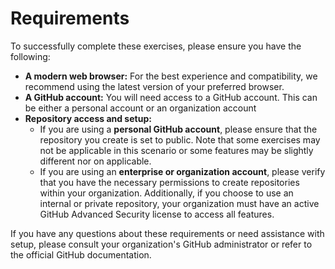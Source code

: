 # Requirements

To successfully complete these exercises, please ensure you have the following:

- **A modern web browser:** For the best experience and compatibility, we recommend using the latest version of your preferred browser.
- **A GitHub account:** You will need access to a GitHub account. This can be either a personal account or an organization account
- **Repository access and setup:**  
  - If you are using a **personal GitHub account**, please ensure that the repository you create is set to public. Note that some exercises may not be applicable in this scenario or some features may be slightly different nor on applicable.
  - If you are using an **enterprise or organization account**, please verify that you have the necessary permissions to create repositories within your organization. Additionally, if you choose to use an internal or private repository, your organization must have an active GitHub Advanced Security license to access all features.

If you have any questions about these requirements or need assistance with setup, please consult your organization's GitHub administrator or refer to the official GitHub documentation.